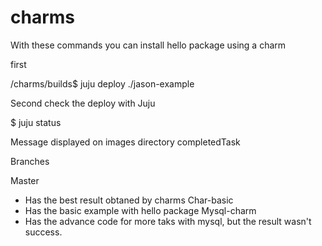 # charms

With these commands you can install hello package using a charm

first

/charms/builds$ juju deploy ./jason-example

Second check the deploy with Juju

$ juju status

Message displayed on images directory completedTask

Branches

Master
  - Has the best result obtaned by charms
Char-basic
  - Has the basic example with hello package
Mysql-charm
  - Has the advance code for more taks with mysql, but the result wasn't success.
